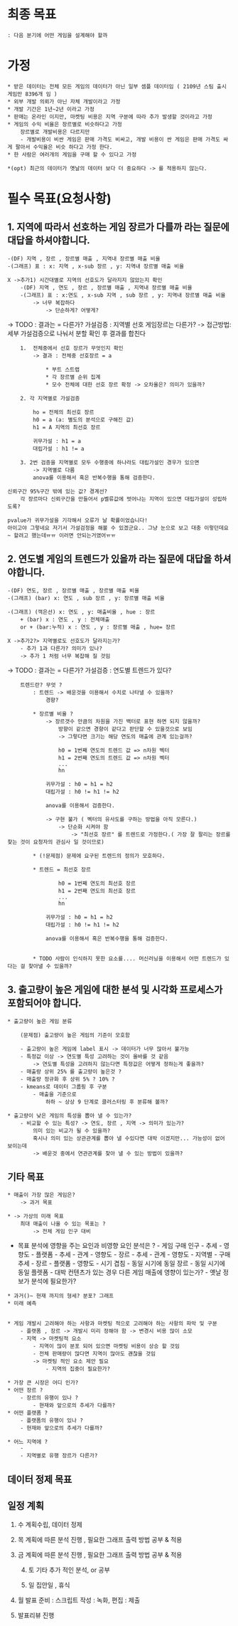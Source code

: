 
# 최종 목표 
    : 다음 분기에 어떤 게임을 설계해야 할까

# 가정
    * 받은 데이터는 전체 모든 게임의 데이터가 아닌 일부 셈플 데이터임 ( 2109년 스팀 출시 게임만 8396개 임 )
    * 외부 개발 의뢰가 아닌 자체 개발이라고 가정
    * 개발 기간은 1년~2년 이라고 가정
    * 판매는 온라인 이지만, 마켓팅 비용은 지역 구분에 따라 추가 발생할 것이라고 가정
    * 게임의 수익 비율은 장르별로 비슷하다고 가정
        장르별로 개발비용은 다르지만
        - 개발비용이 비싼 게임은 판매 가격도 비싸고, 개발 비용이 싼 게임은 판매 가격도 싸게 팔아서 수익율은 비슷 하다고 가정 한다.
    * 한 사람은 여러개의 게임을 구매 할 수 있다고 가정

    *(opt) 최근의 데이터가 옛날의 데이터 보다 더 중요하다 -> 를 적용하지 않는다.

# 필수 목표(요청사항) 
## 1. 지역에 따라서 선호하는 게임 장르가 다를까 라는 질문에 대답을 하셔야합니다.
    -(DF) 지역 , 장르 , 장르별 매출 , 지역내 장르별 매출 비율
    -(그래프) 표 : x: 지역 , x-sub 장르 , y: 지역내 장르별 매출 비율 

    X ->추가1) 시간대별로 지역의 선호도가 달라지지 않았는지 확인
        -(DF) 지역 , 연도 , 장르 , 장르별 매출 , 지역내 장르별 매출 비율
        -(그래프) 표 : x:연도 , x-sub 지역 , sub 장르 , y: 지역내 장르별 매출 비율 
            -> 너무 복잡하다 
                -> 단순하게? 어떻게?

-> TODO : 결과는 =  다른가? 
가설검증 
    : 지역별 선호 게임장르는 다른가?
        -> 접근방법: 세부 가설검증으로 나눠서 분할 확인 후 결과를 합친다

        1.  전체중에서 선호 장르가 무엇인지 확인
            -> 결과 : 전체중 선호장르 = a

                * 부트 스트랩
                * 각 장르별 순위 집계
                * 모수 전체에 대한 선호 장르 확정 -> 오차율은? 의미가 있을까?

        2. 각 지역별로 가설검증

            ho = 전체의 최선호 장르
            h0 = a (a: 별도의 분석으로 구해진 값)
            h1 = A 지역의 최선호 장르

            귀무가설 : h1 = a
            대립가설 : h1 != a

        3. 2번 검증을 지역별로 모두 수행중에 하나라도 대립가설인 경우가 있으면 
            -> 지역별로 다름 
            anova를 이용해서 혹은 반복수행을 통해 검증한다.

    신뢰구간 95%구간 밖에 있는 값? 경계선?
        각 장르마다 신뢰구간을 만들어서 p벨류값에 벗어나는 지역이 있으면 대립가설이 성립하도록?

    pvalue가 귀무가설을 기각해서 오류가 날 확률이었습니다!
    아이고야 그렇네요 저기서 가설검정을 해볼 수 있겠군요.. 그냥 눈으로 보고 대충 이렇던데요~ 할려고 했는데ㅠㅠ 이러면 안되는거였어ㅠㅠ


## 2. 연도별 게임의 트렌드가 있을까 라는 질문에 대답을 하셔야합니다.
    -(DF) 연도, 장르 , 장르별 매출 , 장르별 매출 비율 
    -(그래프) (bar) x: 연도 , sub 장르 , y: 장르별 매출 비율

    -(그래프) (꺽은선) x: 연도 , y: 매출비율 , hue : 장르
        + (bar) x : 연도 , y : 전체매출  
        or + (bar:누적) x : 연도 , y : 장르별 매출 , hue= 장르  

    X ->추가2?> 지역별로도 선호도가 달라지는가? 
        - 추가 1과 다른가? 의미가 있나? 
        -> 추가 1 처럼 너무 복잡해 질 것임 

-> TODO : 결과는 =  다른가? 
가설검증 
    : 연도별 트렌드가 있다?

        트렌드란? 무엇 ? 
            : 트렌드 -> 배운것을 이용해서 수치로 나타낼 수 있을까?
                경향?
            
            * 장르별 비율 ?
                -> 장르갯수 만큼의 차원을 가진 백터로 표현 하면 되지 않을까? 
                    방향이 같으면 경향이 같다고 판단할 수 있을것으로 보임
                    -> 그렇다면 크기는 해당 연도의 매출에 관계 있는걸까?

                    h0 = 1번째 연도의 트렌드 값 => n차원 벡터
                    h1 = 2번째 연도의 트렌드 값 => n차원 벡터
                    ...
                    hn 

                귀무가설 : h0 = h1 = h2
                대립가설 : h0 != h1 != h2

                anova를 이용해서 검증한다.

                -> 구현 불가 ( 벡터의 유사도를 구하는 방법을 아직 모른다.)
                    -> 단순화 시켜야 함
                        -> "최선호 장르" 를 트렌드로 가정한다.( 가장 잘 팔리는 장르를 찾는 것이 요청자의 관심사 일 것이므로)

            * (!문제점) 문제에 요구된 트렌드의 정의가 모호하다.

            * 트렌드 = 최선호 장르
                
                    h0 = 1번째 연도의 최선호 장르 
                    h1 = 2번째 연도의 최선호 장르 
                    ...
                    hn 

                귀무가설 : h0 = h1 = h2
                대립가설 : h0 != h1 != h2

                anova를 이용해서 혹은 반복수행을 통해 검증한다.


            * TODO 사람이 인식하지 못한 요소를.... 머신러닝을 이용해서 어떤 트렌드가 있다는 걸 찾아낼 수 있을까? 




## 3. 출고량이 높은 게임에 대한 분석 및 시각화 프로세스가 포함되어야 합니다.
    * 출고량이 높은 게임 분류

        (문제점) 출고량이 높은 게임의 기준이 모호함

        - 출고량이 높은 게임에 label 표시 -> 데이터가 너무 많아서 불가능
        - 특정값 이상 -> 연도별 특성 고려하는 것이 올바를 것 같음
            -> 연도별 특성을 고려하지 않는다면 특정값은 어떻게 정하는게 좋을까?
        - 매출량 상위 25% 를 출고량이 높은것 ?
        - 매출량 정규화 후 상위 5% ? 10% ?
        - kmeans로 데이터 그룹핑 후 구분
            - 매출을 기준으로 
                하하 ~ 상상 9 단계로 클러스터링 후 분류해 볼까?

    * 출고량이 낮은 게임의 특성을 뽑아 낼 수 있는가?
        - 비교할 수 있는 특성? -> 연도, 장르 , 지역 -> 의미가 있는가? 
            의미 있는 비교가 될 수 있을까?
            혹시나 의미 있는 상관관계를 뽑아 낼 수있다면 대박 이겠지만... 가능성이 없어 보이는데
            -> 배운것 중에서 연관관계를 찾아 낼 수 있는 방법이 있을까?



## 기타 목표
    * 매출이 가장 많은 게임은? 
        -> 과거 목표

    * -> 가상의 미래 목표
        최대 매출이 나올 수 있는 목표는 ?
            -> 전체 게임 인구 대비 

   * 목표 분석에 영향을 주는 요인과 비영향 요인 분석은 ?
            - 게임 구매 인구 
                - 추세
                - 영향도
            - 플랫폼 
                - 추세
                - 관계
                - 영향도
            - 장르
                - 추세
                - 관계
                - 영향도
            - 지역별
                - 구매 추세
                - 장르
                - 플랫폼
                - 영향도
            - 시기 겹침
                - 동일 시기에 동일 장르
                - 동일 시기에 동일 플렛폼
            - 대박 컨텐츠가 있는 경우 다른 게임 매출에 영향이 있는가?
            - 옛날 정보가 분석에 필요한가?


    * 과거()~ 현재 까지의 형세? 분포? 그래프
    * 미래 예측


    * 게임 개발시 고려해야 하는 사항과 마켓팅 적으로 고려해야 하는 사항의 파악 및 구분
        - 플랫폼 , 장르 -> 개발시 미리 정해야 함 -> 변경시 비용 많이 소모
        - 지역 -> 마켓팅적 요소 
            - 지역이 많이 분포 되어 있으면 마켓팅 비용이 상승 할 것임
            - 전체 판매량이 많다면 지역이 많아도 괜찮을 것임
            -> 마켓팅 적인 요소 제안 필요
                - 지역의 집중이 필요한가?

    * 가장 큰 시장은 어디 인가?
    * 어떤 장르 ?
        - 장르의 유행이 있나 ?
            - 현재와 앞으로의 추세가 다를까?
    * 어떤 플랫폼 ?
        - 플랫폼의 유행이 있나 ?
        - 현재와 앞으로의 추세가 다를까?

    * 어느 지역에 ?
        - 
        - 지역별로 유행 장르가 다른가?


## 데이터 정제 목표


## 일정 계획

1. 수 
계획수립,
데이터 정제

2. 목 
계획에 따른 분석 진행 ,
필요한 그래프 출력 방법 공부 & 적용

3. 금
계획에 따른 분석 진행 ,
필요한 그래프 출력 방법 공부 & 적용

    4. 토
    기타 추가 적인 분석,
    or 공부

    5. 일
    집안일 , 휴식


6. 월
발표 준비
: 스크립트 작성
: 녹화, 편집
: 제출

7. 발표리뷰 진행

